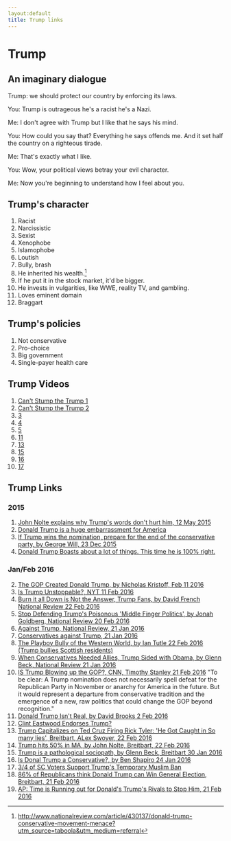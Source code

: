 ```yaml
---
layout:default
title: Trump links
---
```


# Trump

## An imaginary dialogue

Trump: we should protect our country by enforcing its laws.

You: Trump is outrageous he's a racist he's a Nazi.

Me: I don't agree with Trump but I like that he says his mind.

You: How could you say that? Everything he says offends me. And it set half the country on a righteous tirade.

Me: That's exactly what I like.

You: Wow, your political views betray your evil character.

Me: Now you're beginning to understand how I feel about you.


## Trump's character
1. Racist
2. Narcissistic
3. Sexist
4. Xenophobe
5. Islamophobe
6. Loutish
7. Bully, brash
8. He inherited his wealth.[^1]
9. If he put it in the stock market, it'd be bigger.
10. He invests in vulgarities, like WWE, reality TV, and gambling.
11. Loves eminent domain
12. Braggart

## Trump's policies
1. Not conservative
2. Pro-choice
3. Big government
4. Single-payer health care

[^1]: http://www.nationalreview.com/article/430137/donald-trump-conservative-movement-menace?utm_source=taboola&utm_medium=referral

## Trump Videos

1. [Can't Stump the Trump 1](https://www.youtube.com/watch?v=XimwGe0ThbA)
2. [Can't Stump the Trump 2](https://www.youtube.com/watch?v=vJhoLUgeIhc)
3. [3](https://www.youtube.com/watch?v=Zpe29GtQuF8)
4. [4](https://www.youtube.com/watch?v=MKH6PAoUuD0)
5. [5](https://www.youtube.com/watch?v=Nj7lZ-tAYXg)
6. [11](https://www.youtube.com/watch?v=2Y_4aa8vhXw)
6. [13](https://www.youtube.com/watch?v=gNWl2ihvDGk)
6. [15](https://www.youtube.com/watch?v=s0Tn8WFMvQU)
6. [16](https://www.youtube.com/watch?v=JY4Ct-eRoB0)
6. [17](https://www.youtube.com/watch?v=zDkxJu8WiE4)


## Trump Links

### 2015

1. [John Nolte explains why Trump's words don't hurt him, 12 May 2015](http://www.breitbart.com/big-government/2015/12/05/the-inhuman-reign-of-the-lie-why-trumps-words-dont-hurt-him/)
2. [Donald Trump is a huge embarrassment for America](http://www.cnn.com/2015/12/09/opinions/ghitis-world-views-on-trump/)
3. [If Trump wins the nomination, prepare for the end of the conservative party, by George Will, 23 Dec 2015](https://www.washingtonpost.com/opinions/a-conservative-party-jeopardized-by-trump/2015/12/23/3335339c-a8e2-11e5-8058-480b572b4aae_story.html)
4. [Donald Trump Boasts about a lot of things. This time he is 100% right.](https://www.washingtonpost.com/blogs/plum-line/wp/2015/12/21/donald-trump-boasts-about-a-lot-of-things-this-time-he-is-100-right/?tid=a_inl)


### Jan/Feb 2016
2. [The GOP Created Donald Trump, by Nicholas Kristoff, Feb 11 2016](http://www.nytimes.com/2016/02/11/opinion/the-gop-created-donald-trump.html?_r=0)
3. [Is Trump Unstoppable?, NYT 11 Feb 2016](http://www.nytimes.com/2016/02/21/opinion/is-there-any-stopping-donald-trump.html?&moduleDetail=section-news-3&action=click&contentCollection=Opinion&region=Footer&module=MoreInSection&version=WhatsNext&contentID=WhatsNext&pgtype=article&mtrref=www.nytimes.com&gwh=691F7D8C8F52A9B4713565162623D0AA&gwt=pay&assetType=opinion)
4. [Burn it all Down is Not the Answer, Trump Fans, by David French National Review 22 Feb 2016](http://www.nationalreview.com/article/431720/donald-trump-voters-want-destroyer)
5. [Stop Defending Trump's Poisonous 'Middle Finger Politics', by Jonah Goldberg, National Review 20 Feb 2016](http://www.nationalreview.com/article/431631/donald-trump-middle-finger-politics-toxic?target=author&tid=897)
6. [Against Trump, National Review, 21 Jan 2016](http://www.nationalreview.com/article/430137/donald-trump-conservative-movement-menace?utm_source=taboola&utm_medium=referral)
7. [Conservatives against Trump, 21 Jan 2016](http://www.nationalreview.com/article/430126/donald-trump-conservatives-oppose-nomination)
8. [The Playboy Bully of the Western World, by Ian Tutle 22 Feb 2016 (Trump bullies Scottish residents)](http://www.nationalreview.com/article/431694/donald-trump-global-bully)
9. [When Conservatives Needed Allies, Trump Sided with Obama, by Glenn Beck, National Review 21 Jan 2016](http://www.nationalreview.com/article/430116/donald-trump-glenn-beck-progressive?utm_source=taboola&utm_medium=referral)
10. [IS Trump Blowing up the GOP?, CNN, Timothy Stanley 21 Feb 2016](http://www.cnn.com/2016/02/20/opinions/trump-south-carolina-victory-opinion-timothy-stanley/) "To be clear: A Trump nomination does not necessarily spell defeat for the Republican Party in November or anarchy for America in the future. But it would represent a departure from conservative tradition and the emergence of a new, raw politics that could change the GOP beyond recognition."
11. [Donald Trump Isn't Real, by David Brooks 2 Feb 2016](http://www.nytimes.com/2016/02/02/opinion/donald-trump-isnt-real.html?WT.mc_id=2016-FEBRUARY-OUTBRAIN_AUD_DEV-0201-0229&WT.mc_ev=click&ad-keywords=AUDDEVREMARK)
12. [Clint Eastwood Endorses Trump?](http://www.thepoliticalinsider.com/director-clint-eastwood-just-made-a-huge-announcement-about-donald-trump/)
13. [Trump Capitalizes on Ted Cruz Firing Rick Tyler: 'He Got Caught in So many lies', Breitbart, ALex Swoyer, 22 Feb 2016 ](http://www.breitbart.com/big-government/2016/02/22/3113521/)
14. [Trump hits 50% in MA, by John Nolte, Breitbart, 22 Feb 2016](http://www.breitbart.com/big-government/2016/02/22/donald-trump-hits-50-in-massachusetts-primary-poll/)
15. [Trump is a pathological sociopath, by Glenn Beck, Breitbart 30 Jan 2016](http://www.breitbart.com/big-government/2016/01/30/2903448/)
16. [Is Donal Trump a Conservative?, by Ben Shapiro 24 Jan 2016](http://www.breitbart.com/big-government/2016/01/24/is-donald-trump-conservative-heres-the-rundown/)
17. [3/4 of SC Voters Support Trump's Temporary Muslim Ban](http://www.breitbart.com/big-government/2016/02/20/three-quarters-of-sc-voters-support-trumps-temporary-muslim-ban/)
17. [86% of Republicans think Donald Trump can Win General Election, Breitbart, 21 Feb 2016](http://www.breitbart.com/big-government/2016/02/21/ap-poll-86-republicans-think-donald-trump-can-win-general-election/)
18. [AP: Time is Running out for Donald's Trump's Rivals to Stop Him, 21 Feb 2016](http://www.breitbart.com/big-journalism/2016/02/21/ap-time-running-out-for-donald-trumps-rivals-to-stop-him/)